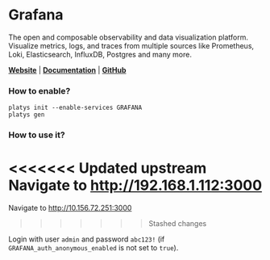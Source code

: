 # Grafana

The open and composable observability and data visualization platform. Visualize metrics, logs, and traces from multiple sources like Prometheus, Loki, Elasticsearch, InfluxDB, Postgres and many more. 

**[Website](https://grafana.com/oss/grafana/)** | **[Documentation](https://grafana.com/grafana/)** | **[GitHub](https://github.com/grafana/grafana)**

### How to enable?

```
platys init --enable-services GRAFANA
platys gen
```

### How to use it?

<<<<<<< Updated upstream
Navigate to <http://192.168.1.112:3000> 
=======
Navigate to <http://10.156.72.251:3000> 
>>>>>>> Stashed changes

Login with user `admin` and password `abc123!` (if `GRAFANA_auth_anonymous_enabled` is not set to `true`). 

